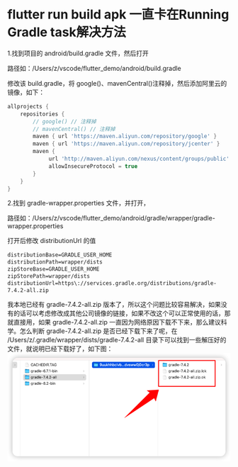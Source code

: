 # flutter run build apk 一直卡在Running Gradle task解决方法

1.找到项目的 android/build.gradle 文件，然后打开

路径如：/Users/z/vscode/flutter_demo/android/build.gradle

修改该 build.gradle，将 google()、mavenCentral()注释掉，然后添加阿里云的镜像，如下：
```gradle
allprojects {
    repositories {
        // google() // 注释掉
        // mavenCentral() // 注释掉
        maven { url 'https://maven.aliyun.com/repository/google' }
        maven { url 'https://maven.aliyun.com/repository/jcenter' }
        maven {
             url 'http://maven.aliyun.com/nexus/content/groups/public' 
             allowInsecureProtocol = true
        }
    }
}
```

2.找到 gradle-wrapper.properties 文件，并打开，

路径如：/Users/z/vscode/flutter_demo/android/gradle/wrapper/gradle-wrapper.properties

打开后修改 distributionUrl 的值
```properties
distributionBase=GRADLE_USER_HOME
distributionPath=wrapper/dists
zipStoreBase=GRADLE_USER_HOME
zipStorePath=wrapper/dists
distributionUrl=https\://services.gradle.org/distributions/gradle-7.4.2-all.zip
```

我本地已经有 gradle-7.4.2-all.zip 版本了，所以这个问题比较容易解决，如果没有的话可以考虑修改成其他公司镜像的链接，如果不改这个可以正常使用的话，那就直接用，如果 gradle-7.4.2-all.zip 一直因为网络原因下载不下来，那么建议科学。怎么判断 gradle-7.4.2-all.zip 是否已经下载下来了呢，在 /Users/z/.gradle/wrapper/dists/gradle-7.4.2-all 目录下可以找到一些解压好的文件，就说明已经下载好了，如下图：
![img](./2.一直卡在Running/01.png)

